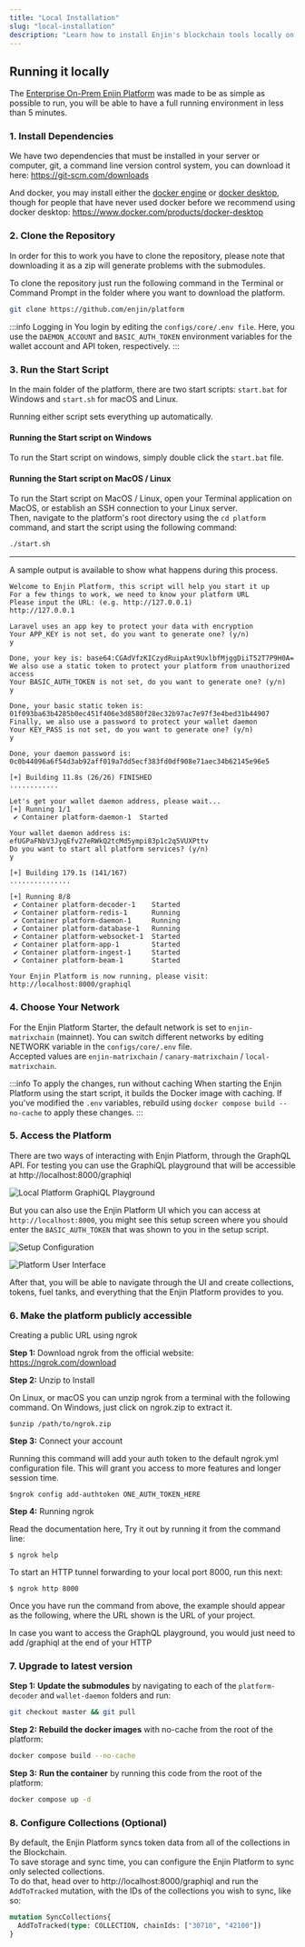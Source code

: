 ```yaml
---
title: "Local Installation"
slug: "local-installation"
description: "Learn how to install Enjin's blockchain tools locally on your system, enabling you to develop and test your applications offline or in a controlled environment."
---
```

## Running it locally

The [Enterprise On-Prem Enjin Platform](https://github.com/enjin/platform) was made to be as simple as possible to run, you will be able to have a full running environment in less than 5 minutes.

### 1\. Install Dependencies

We have two dependencies that must be installed in your server or computer, git, a command line version control system, you can download it here: https://git-scm.com/downloads

And docker, you may install either the [docker engine](https://docs.docker.com/engine/install/) or [docker desktop](https://www.docker.com/products/docker-desktop), though for people that have never used docker before we recommend using docker desktop: https://www.docker.com/products/docker-desktop

### 2\. Clone the Repository

In order for this to work you have to clone the repository, please note that downloading it as a zip will generate problems with the submodules.

To clone the repository just run the following command in the Terminal or Command Prompt in the folder where you want to download the platform.

```bash
git clone https://github.com/enjin/platform
```

:::info Logging in
You login by editing the `configs/core/.env file`. Here, you use the `DAEMON_ACCOUNT` and `BASIC_AUTH_TOKEN` environment variables for the wallet account and API token, respectively.
:::

### 3\. Run the Start Script

In the main folder of the platform, there are two start scripts: `start.bat` for Windows and `start.sh` for macOS and Linux. 

Running either script sets everything up automatically. 

#### Running the Start script on Windows

To run the Start script on windows, simply double click the `start.bat` file.

#### Running the Start script on MacOS / Linux

To run the Start script on MacOS / Linux, open your Terminal application on MacOS, or establish an SSH connection to your Linux server.  
Then, navigate to the platform's root directory using the `cd platform` command, and start the script using the following command:

```bash
./start.sh
```

***

A sample output is available to show what happens during this process.

```text
Welcome to Enjin Platform, this script will help you start it up
For a few things to work, we need to know your platform URL
Please input the URL: (e.g. http://127.0.0.1)
http://127.0.0.1

Laravel uses an app key to protect your data with encryption
Your APP_KEY is not set, do you want to generate one? (y/n)
y

Done, your key is: base64:CGAdVfzKICzydRuipAxt9UxlbfMjggDiiT52T7P9H0A=
We also use a static token to protect your platform from unauthorized access
Your BASIC_AUTH_TOKEN is not set, do you want to generate one? (y/n)
y

Done, your basic static token is: 01f093ba63b4285b0ec451f406e3d8580f28ec32b97ac7e97f3e4bed31b44907
Finally, we also use a password to protect your wallet daemon
Your KEY_PASS is not set, do you want to generate one? (y/n)
y

Done, your daemon password is: 0c0b44096a6f54d3ab92aff019a7dd5ecf383fd0df908e71aec34b62145e96e5

[+] Building 11.8s (26/26) FINISHED  
............

Let's get your wallet daemon address, please wait...
[+] Running 1/1
 ✔ Container platform-daemon-1  Started  

Your wallet daemon address is: efUGPaFNbV3JyqEfv27eRWkQ2tcMd5ympi83p1c2q5VUXPttv
Do you want to start all platform services? (y/n)
y

[+] Building 179.1s (141/167)                                                                                                                                                                                      
...............

[+] Running 8/8
 ✔ Container platform-decoder-1    Started
 ✔ Container platform-redis-1      Running
 ✔ Container platform-daemon-1     Running
 ✔ Container platform-database-1   Running
 ✔ Container platform-websocket-1  Started
 ✔ Container platform-app-1        Started
 ✔ Container platform-ingest-1     Started
 ✔ Container platform-beam-1       Started  

Your Enjin Platform is now running, please visit: http://localhost:8000/graphiql
```

### 4\. Choose Your Network

For the Enjin Platform Starter, the default network is set to `enjin-matrixchain` (mainnet). You can switch different networks by editing NETWORK variable in the `configs/core/.env` file.  
Accepted values are `enjin-matrixchain` / `canary-matrixchain` / `local-matrixchain`.

:::info To apply the changes, run without caching
When starting the Enjin Platform using the start script, it builds the Docker image with caching. If you've modified the `.env` variables, rebuild using `docker compose build --no-cache` to apply these changes.
:::

### 5\. Access the Platform

There are two ways of interacting with Enjin Platform, through the GraphQL API. For testing you can use the GraphiQL playground that will be accessible at http://localhost:8000/graphiql

![Local Platform GraphiQL Playground](/img/guides/going-open-source/local-platform-graphiql.png)

But you can also use the Enjin Platform UI which you can access at `http://localhost:8000`, you might see this setup screen where you should enter the `BASIC_AUTH_TOKEN` that was shown to you in the setup script. 

![Setup Configuration](/img/guides/going-open-source/setup-configuration.png)

![Platform User Interface](/img/guides/going-open-source/platform-ui.png)

After that, you will be able to navigate through the UI and create collections, tokens, fuel tanks, and everything that the Enjin Platform provides to you.

### 6\. Make the platform publicly accessible

Creating a public URL using ngrok

**Step 1:** Download ngrok from the official website: https://ngrok.com/download

**Step 2:** Unzip to Install

On Linux, or macOS you can unzip ngrok from a terminal with the following command. On Windows, just click on ngrok.zip to extract it.

`$unzip /path/to/ngrok.zip`

**Step 3:** Connect your account

Running this command will add your auth token to the default ngrok.yml configuration file. This will grant you access to more features and longer session time.

`$ngrok config add-authtoken ONE_AUTH_TOKEN_HERE`

**Step 4:** Running ngrok

Read the documentation here, Try it out by running it from the command line:

`$ ngrok help`

To start an HTTP tunnel forwarding to your local port 8000, run this next:

`$ ngrok http 8000`

Once you have run the command from above, the example should appear as the following, where the URL shown is the URL of your project.

In case you want to access the GraphQL playground, you would just need to add /graphiql at the end of your HTTP

### 7\. Upgrade to latest version

**Step 1:** **Update the submodules** by navigating to each of the `platform-decoder` and `wallet-daemon` folders and run:

```bash
git checkout master && git pull
```

**Step 2:** **Rebuild the docker images** with no-cache from the root of the platform:

```bash
docker compose build --no-cache
```

**Step 3:** **Run the container** by running this code from the root of the platform:

```bash
docker compose up -d
```

### 8\. Configure Collections (Optional)

By default, the Enjin Platform syncs token data from all of the collections in the Blockchain.  
To save storage and sync time, you can configure the Enjin Platform to sync only selected collections.  
To do that, head over to http://localhost:8000/graphiql and run the `AddToTracked` mutation, with the IDs of the collections you wish to sync, like so:

```graphql
mutation SyncCollections{
  AddToTracked(type: COLLECTION, chainIds: ["30710", "42100"])
}
```

